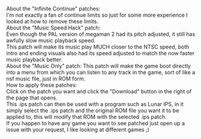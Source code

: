 About the "Infinite Continue" patches:  
I'm not exactly a fan of continue limits so just for some more experience I looked at how to remove these limits.  
About the "Music Speed Hack" patch:  
Even though the PAL version of megaman 2 had its pitch adjusted, it still has awfully slow music playback speed.  
This patch will make its music play MUCH closer to the NTSC speed, both intro and ending visuals also had its speed adjusted to match the now faster music playback better.  
About the "Music Only" patch:
This patch will make the game boot directly into a menu from which you can listen to any track in the game, sort of like a nsf music file, just in ROM form.  
How to apply these patches:  
Click on the patch you want and click the "Download" button in the right of the page that opens.  
This .ips patch can then be used with a program such as Lunar IPS, in it simply select the .ips patch and the original ROM file you want it to be applied to, this will modify that ROM with the selected .ips patch.  
If you happen to have any game you want to see patched just open up a issue with your request, I like looking at different games ;)

